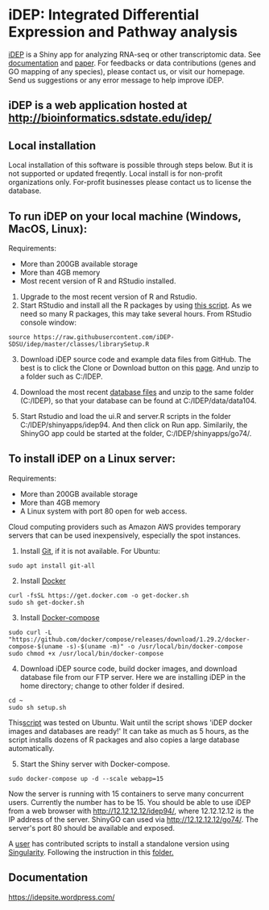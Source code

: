 # iDEP: Integrated Differential Expression and Pathway analysis


[iDEP](http://ge-lab.org/idep/) is a Shiny app for analyzing RNA-seq or other transcriptomic data. See [documentation](https://idepsite.wordpress.com/) and [paper](https://bmcbioinformatics.biomedcentral.com/articles/10.1186/s12859-018-2486-6). For feedbacks or data contributions (genes and GO mapping of any species), please contact us, or visit our homepage. Send us suggestions or any error message to help improve iDEP.

## iDEP is a web application hosted at http://bioinformatics.sdstate.edu/idep/ 

## Local installation
Local installation of this software is possible through steps below. But it is not supported or updated freqently. Local install is for non-profit organizations only. For-profit businesses please contact us to license the database.

## To run iDEP on your local machine (Windows, MacOS, Linux):
Requirements:
+ More than 200GB available storage
+ More than 4GB memory
+ Most recent version of R and RStudio installed.

1. Upgrade to the most recent version of R and Rstudio.
2. Start RStudio and install all the R packages by using [this script](https://github.com/iDEP-SDSU/idep/blob/master/classes/librarySetup.R). As we need so many R packages, this may take several hours. From RStudio console window:
```
source https://raw.githubusercontent.com/iDEP-SDSU/idep/master/classes/librarySetup.R
```

3. Download iDEP source code and example data files from GitHub. The best is to click the Clone or Download button on this [page](https://github.com/iDEP-SDSU/idep). And unzip to a folder such as C:/IDEP.

4. Download the most recent [database files](https://mft.sdstate.edu/public/file/3Y66fppA0Eym0G41taPtRw/data104.tar.gz) and unzip to the same folder (C:/IDEP), so that your database can be found at C:/IDEP/data/data104. 

5. Start Rstudio and load the ui.R and server.R scripts in the folder C:/IDEP/shinyapps/idep94. And then click on Run app. Similarily, the ShinyGO app could be started at the folder, C:/IDEP/shinyapps/go74/. 

## To install iDEP on a Linux server:

Requirements:
+ More than 200GB available storage
+ More than 4GB memory
+ A Linux system with port 80 open for web access. 

Cloud computing providers such as Amazon AWS provides temporary servers that can be used inexpensively, especially the spot instances.

1. Install [Git](https://git-scm.com/book/en/v2/Getting-Started-Installing-Git), if it is not available.  For Ubuntu:
```
sudo apt install git-all
```

2. Install [Docker](https://docs.docker.com/get-docker/)
```
curl -fsSL https://get.docker.com -o get-docker.sh
sudo sh get-docker.sh
```

3. Install [Docker-compose](https://docs.docker.com/compose/install/)
```
sudo curl -L "https://github.com/docker/compose/releases/download/1.29.2/docker-compose-$(uname -s)-$(uname -m)" -o /usr/local/bin/docker-compose
sudo chmod +x /usr/local/bin/docker-compose
```

4. Download iDEP source code, build docker images, and download database file from our FTP server. Here we are installing iDEP in the home directory; change to other folder if desired.
```
cd ~
sudo sh setup.sh
```
This[script](https://raw.githubusercontent.com/iDEP-SDSU/idep/master/docs/SetupScripts/ubuntu/setup.sh)
was tested on Ubuntu. Wait until the script shows 'iDEP docker images and databases are ready!' It can take as much as 5 hours, as the script installs dozens of R packages and also copies a large database automatically.

5. Start the Shiny server with Docker-compose.
```
sudo docker-compose up -d --scale webapp=15 
```
Now the server is running with 15 containers to serve many concurrent users. Currently the number has to be 15. You should be able to use iDEP from a web browser with http://12.12.12.12/idep94/, where 12.12.12.12 is the IP address of the server. ShinyGO can used via http://12.12.12.12/go74/. The server's port 80 should be available and exposed.


A [user](https://github.com/wresch) has contributed scripts to install a standalone version using [Singularity](https://www.sylabs.io/). Following the instruction in this [folder.](https://github.com/iDEP-SDSU/idep/tree/master/singularity_standalone)

## Documentation
https://idepsite.wordpress.com/

